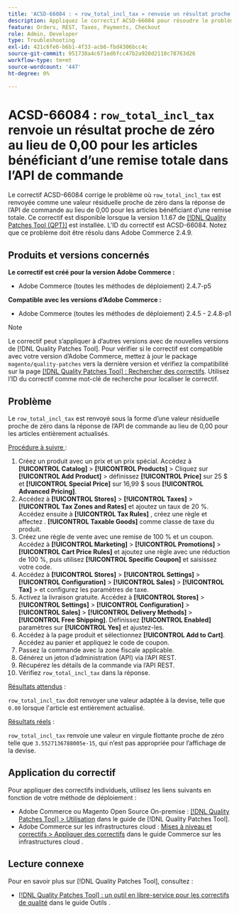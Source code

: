 ```yaml
---
title: 'ACSD-66084 : « row_total_incl_tax » renvoie un résultat proche de zéro au lieu de 0,00 pour les articles bénéficiant d’une remise totale dans l’API de commande'
description: Appliquez le correctif ACSD-66084 pour résoudre le problème d’Adobe Commerce où « row_total_incl_tax » renvoyait une valeur résiduelle proche de zéro au lieu de 0,00 pour les éléments entièrement actualisés dans la réponse de l’API de commande.
feature: Orders, REST, Taxes, Payments, Checkout
role: Admin, Developer
type: Troubleshooting
exl-id: 421c6fe6-b6b1-4f33-acb6-fbd4306bcc4c
source-git-commit: 951738a4c671ed6fcc47b2a928d2110c78763d26
workflow-type: tm+mt
source-wordcount: '447'
ht-degree: 0%

---
```


# ACSD-66084 : `row_total_incl_tax` renvoie un résultat proche de zéro au lieu de 0,00 pour les articles bénéficiant d’une remise totale dans l’API de commande

Le correctif ACSD-66084 corrige le problème où `row_total_incl_tax` est renvoyée comme une valeur résiduelle proche de zéro dans la réponse de l’API de commande au lieu de 0,00 pour les articles bénéficiant d’une remise totale. Ce correctif est disponible lorsque la version 1.1.67 de [[!DNL Quality Patches Tool (QPT)]](/help/tools/quality-patches-tool/quality-patches-tool-to-self-serve-quality-patches.md) est installée. L’ID du correctif est ACSD-66084. Notez que ce problème doit être résolu dans Adobe Commerce 2.4.9.

## Produits et versions concernés

**Le correctif est créé pour la version Adobe Commerce :**

* Adobe Commerce (toutes les méthodes de déploiement) 2.4.7-p5

**Compatible avec les versions d’Adobe Commerce :**

* Adobe Commerce (toutes les méthodes de déploiement) 2.4.5 - 2.4.8-p1

>[!NOTE]
>
>Le correctif peut s’appliquer à d’autres versions avec de nouvelles versions de [!DNL Quality Patches Tool]. Pour vérifier si le correctif est compatible avec votre version d’Adobe Commerce, mettez à jour le package `magento/quality-patches` vers la dernière version et vérifiez la compatibilité sur la page [[!DNL Quality Patches Tool] : Rechercher des correctifs](https://experienceleague.adobe.com/tools/commerce-quality-patches/index.html?lang=fr). Utilisez l’ID du correctif comme mot-clé de recherche pour localiser le correctif.

## Problème

Le `row_total_incl_tax` est renvoyé sous la forme d’une valeur résiduelle proche de zéro dans la réponse de l’API de commande au lieu de 0,00 pour les articles entièrement actualisés.

<u>Procédure à suivre </u> :

1. Créez un produit avec un prix et un prix spécial. Accédez à **[!UICONTROL Catalog]** > **[!UICONTROL Products]** > Cliquez sur **[!UICONTROL Add Product]** > définissez **[!UICONTROL Price]** sur 25 $ et **[!UICONTROL Special Price]** sur 16,99 $ sous **[!UICONTROL Advanced Pricing]**.
1. Accédez à **[!UICONTROL Stores]** > **[!UICONTROL Taxes]** > **[!UICONTROL Tax Zones and Rates]** et ajoutez un taux de 20 %. Accédez ensuite à **[!UICONTROL Tax Rules]** , créez une règle et affectez .
   **[!UICONTROL Taxable Goods]** comme classe de taxe du produit.
1. Créez une règle de vente avec une remise de 100 % et un coupon. Accédez à **[!UICONTROL Marketing]** > **[!UICONTROL Promotions]** > **[!UICONTROL Cart Price Rules]** et ajoutez une règle avec une réduction de 100 %, puis utilisez **[!UICONTROL Specific Coupon]** et saisissez votre code.
1. Accédez à **[!UICONTROL Stores]** > **[!UICONTROL Settings]** > **[!UICONTROL Configuration]** > **[!UICONTROL Sales]** > **[!UICONTROL Tax]** > et configurez les paramètres de taxe.
1. Activez la livraison gratuite. Accédez à **[!UICONTROL Stores]** > **[!UICONTROL Settings]** > **[!UICONTROL Configuration]** > **[!UICONTROL Sales]** > **[!UICONTROL Delivery Methods]** > **[!UICONTROL Free Shipping]**. Définissez **[!UICONTROL Enabled]** paramètres sur **[!UICONTROL Yes]** et ajustez-les.
1. Accédez à la page produit et sélectionnez **[!UICONTROL Add to Cart]**. Accédez au panier et appliquez le code de coupon.
1. Passez la commande avec la zone fiscale applicable.
1. Générez un jeton d’administration (API) via l’API REST.
1. Récupérez les détails de la commande via l’API REST.
1. Vérifiez `row_total_incl_tax` dans la réponse.

<u>Résultats attendus</u> :

`row_total_incl_tax` doit renvoyer une valeur adaptée à la devise, telle que `0.00` lorsque l&#39;article est entièrement actualisé.

<u>Résultats réels</u> :

`row_total_incl_tax` renvoie une valeur en virgule flottante proche de zéro telle que `3.5527136788005e-15`, qui n’est pas appropriée pour l’affichage de la devise.

## Application du correctif

Pour appliquer des correctifs individuels, utilisez les liens suivants en fonction de votre méthode de déploiement :

* Adobe Commerce ou Magento Open Source On-premise : [[!DNL Quality Patches Tool] > Utilisation](/help/tools/quality-patches-tool/usage.md) dans le guide de [!DNL Quality Patches Tool].
* Adobe Commerce sur les infrastructures cloud : [Mises à niveau et correctifs > Appliquer des correctifs](https://experienceleague.adobe.com/docs/commerce-cloud-service/user-guide/develop/upgrade/apply-patches.html?lang=fr) dans le guide Commerce sur les infrastructures cloud .

## Lecture connexe

Pour en savoir plus sur [!DNL Quality Patches Tool], consultez :

* [[!DNL Quality Patches Tool] : un outil en libre-service pour les correctifs de qualité](/help/tools/quality-patches-tool/quality-patches-tool-to-self-serve-quality-patches.md) dans le guide Outils .
